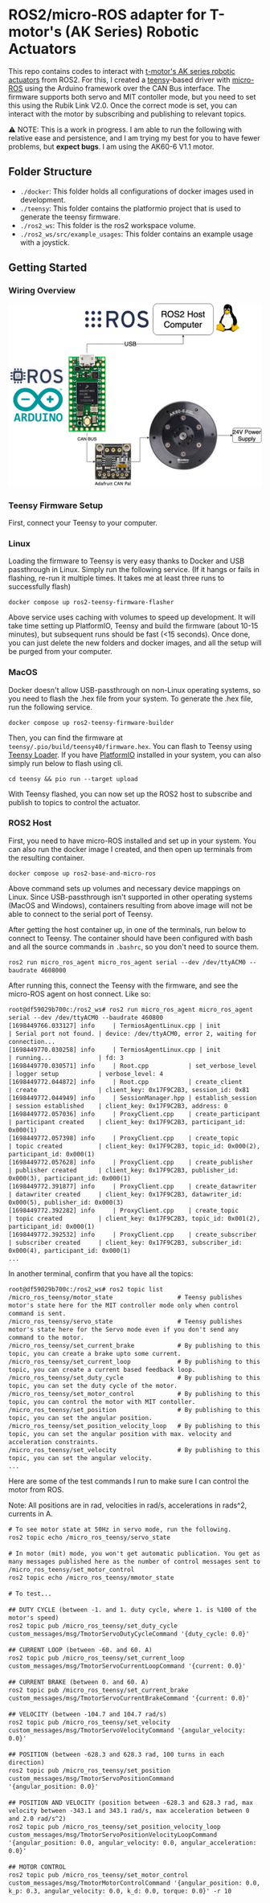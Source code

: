# ROS2/micro-ROS adapter for T-motor's (AK Series) Robotic Actuators

This repo contains codes to interact with [t-motor's AK series robotic actuators](https://store.tmotor.com/category-97-b0-AK+Series+Dynamical+Modular.html) from ROS2.
For this, I created a [teensy](https://www.pjrc.com/store/teensy40.html)-based driver with [micro-ROS](https://micro.ros.org) using the Arduino framework over the CAN Bus interface.
The firmware supports both servo and MIT contoller mode, but you need to set this using the Rubik Link V2.0.
Once the correct mode is set, you can interact with the motor by subscribing and publishing to relevant topics.

⚠️ NOTE: This is a work in progress.
I am able to run the following with relative ease and persistence, and I am trying my best for you to have fewer problems, but **expect bugs**.
I am using the AK60-6 V1.1 motor.

## Folder Structure

- `./docker`: This folder holds all configurations of docker images used in development.
- `./teensy`: This folder contains the platformio project that is used to generate the teensy firmware.
- `./ros2_ws`: This folder is the ros2 workspace volume.
- `./ros2_ws/src/example_usages`: This folder contains an example usage with a joystick.

## Getting Started

### Wiring Overview

<img src="docs/figures/tmotor-connection.drawio.png"/>

### Teensy Firmware Setup

First, connect your Teensy to your computer.

### Linux

Loading the firmware to Teensy is very easy thanks to Docker and USB passthrough in Linux.
Simply run the following service.
(If it hangs or fails in flashing, re-run it multiple times. It takes me at least three runs to successfully flash)

```
docker compose up ros2-teensy-firmware-flasher
```

Above service uses caching with volumes to speed up development.
It will take time setting up PlatformIO, Teensy and build the firmware (about 10-15 minutes), but subsequent runs should be fast (<15 seconds).
Once done, you can just delete the new folders and docker images, and all the setup will be purged from your computer.

### MacOS

Docker doesn't allow USB-passthrough on non-Linux operating systems, so you need to flash the .hex file from your system.
To generate the .hex file, run the following service.

```
docker compose up ros2-teensy-firmware-builder
```

Then, you can find the firmware at `teensy/.pio/build/teensy40/firmware.hex`.
You can flash to Teensy using [Teensy Loader](https://www.pjrc.com/teensy/loader.html).
If you have [PlatformIO](https://platformio.org) installed in your system, you can also simply run below to flash using cli.

```
cd teensy && pio run --target upload
```

With Teensy flashed, you can now set up the ROS2 host to subscribe and publish to topics to control the actuator.

### ROS2 Host

First, you need to have micro-ROS installed and set up in your system.
You can also run the docker image I created, and then open up terminals from the resulting container.

```
docker compose up ros2-base-and-micro-ros
```

Above command sets up volumes and necessary device mappings on Linux.
Since USB-passthrough isn't supported in other operating systems (MacOS and Windows), containers resulting from above image will not be able to connect to the serial port of Teensy.

After getting the host container up, in one of the terminals, run below to connect to Teensy.
The container should have been configured with bash and all the source commands in `.bashrc`, so you don't need to source them.

```
ros2 run micro_ros_agent micro_ros_agent serial --dev /dev/ttyACM0 --baudrate 4608000
```

After running this, connect the Teensy with the firmware, and see the micro-ROS agent on host connect. Like so:

```
root@df59029b700c:/ros2_ws# ros2 run micro_ros_agent micro_ros_agent serial --dev /dev/ttyACM0 --baudrate 460800
[1698449766.033127] info     | TermiosAgentLinux.cpp | init                     | Serial port not found. | device: /dev/ttyACM0, error 2, waiting for connection...
[1698449770.030258] info     | TermiosAgentLinux.cpp | init                     | running...             | fd: 3
[1698449770.030571] info     | Root.cpp           | set_verbose_level        | logger setup           | verbose_level: 4
[1698449772.044872] info     | Root.cpp           | create_client            | create                 | client_key: 0x17F9C2B3, session_id: 0x81
[1698449772.044949] info     | SessionManager.hpp | establish_session        | session established    | client_key: 0x17F9C2B3, address: 0
[1698449772.057036] info     | ProxyClient.cpp    | create_participant       | participant created    | client_key: 0x17F9C2B3, participant_id: 0x000(1)
[1698449772.057398] info     | ProxyClient.cpp    | create_topic             | topic created          | client_key: 0x17F9C2B3, topic_id: 0x000(2), participant_id: 0x000(1)
[1698449772.057628] info     | ProxyClient.cpp    | create_publisher         | publisher created      | client_key: 0x17F9C2B3, publisher_id: 0x000(3), participant_id: 0x000(1)
[1698449772.391877] info     | ProxyClient.cpp    | create_datawriter        | datawriter created     | client_key: 0x17F9C2B3, datawriter_id: 0x000(5), publisher_id: 0x000(3)
[1698449772.392282] info     | ProxyClient.cpp    | create_topic             | topic created          | client_key: 0x17F9C2B3, topic_id: 0x001(2), participant_id: 0x000(1)
[1698449772.392532] info     | ProxyClient.cpp    | create_subscriber        | subscriber created     | client_key: 0x17F9C2B3, subscriber_id: 0x000(4), participant_id: 0x000(1)
...
```

In another terminal, confirm that you have all the topics:

```
root@df59029b700c:/ros2_ws# ros2 topic list
/micro_ros_teensy/motor_state                  # Teensy publishes motor's state here for the MIT controller mode only when control command is sent.  
/micro_ros_teensy/servo_state                  # Teensy publishes motor's state here for the Servo mode even if you don't send any command to the motor.
/micro_ros_teensy/set_current_brake            # By publishing to this topic, you can create a brake upto some current.
/micro_ros_teensy/set_current_loop             # By publishing to this topic, you can create a current based feedback loop.
/micro_ros_teensy/set_duty_cycle               # By publishing to this topic, you can set the duty cycle of the motor.
/micro_ros_teensy/set_motor_control            # By publishing to this topic, you can control the motor with MIT contoller.
/micro_ros_teensy/set_position                 # By publishing to this topic, you can set the angular position.
/micro_ros_teensy/set_position_velocity_loop   # By publishing to this topic, you can set the angular position with max. velocity and acceleration constraints.
/micro_ros_teensy/set_velocity                 # By publishing to this topic, you can set the angular velocity.
...
```

Here are some of the test commands I run to make sure I can control the motor from ROS.

Note: All positions are in rad, velocities in rad/s, accelerations in rads^2, currents in A.

```
# To see motor state at 50Hz in servo mode, run the following.
ros2 topic echo /micro_ros_teensy/servo_state

# In motor (mit) mode, you won't get automatic publication. You get as many messages published here as the number of control messages sent to /micro_ros_teensy/set_motor_control
ros2 topic echo /micro_ros_teensy/mmotor_state

# To test...

## DUTY CYCLE (between -1. and 1. duty cycle, where 1. is %100 of the motor's speed)
ros2 topic pub /micro_ros_teensy/set_duty_cycle custom_messages/msg/TmotorServoDutyCycleCommand '{duty_cycle: 0.0}'

## CURRENT LOOP (between -60. and 60. A)
ros2 topic pub /micro_ros_teensy/set_current_loop custom_messages/msg/TmotorServoCurrentLoopCommand '{current: 0.0}'

## CURRENT BRAKE (between 0. and 60. A)
ros2 topic pub /micro_ros_teensy/set_current_brake custom_messages/msg/TmotorServoCurrentBrakeCommand '{current: 0.0}'

## VELOCITY (between -104.7 and 104.7 rad/s)
ros2 topic pub /micro_ros_teensy/set_velocity custom_messages/msg/TmotorServoVelocityCommand '{angular_velocity: 0.0}'

## POSITION (between -628.3 and 628.3 rad, 100 turns in each direction)
ros2 topic pub /micro_ros_teensy/set_position custom_messages/msg/TmotorServoPositionCommand 
'{angular_position: 0.0}'

## POSITION AND VELOCITY (position between -628.3 and 628.3 rad, max velocity between -343.1 and 343.1 rad/s, max acceleration between 0 and 2.0 rad/s^2)
ros2 topic pub /micro_ros_teensy/set_position_velocity_loop custom_messages/msg/TmotorServoPositionVelocityLoopCommand '{angular_position: 0.0, angular_velocity: 0.0, angular_acceleration: 0.0}' 

## MOTOR CONTROL
ros2 topic pub /micro_ros_teensy/set_motor_control custom_messages/msg/TmotorMotorControlCommand '{angular_position: 0.0, k_p: 0.3, angular_velocity: 0.0, k_d: 0.0, torque: 0.0}' -r 10
```

